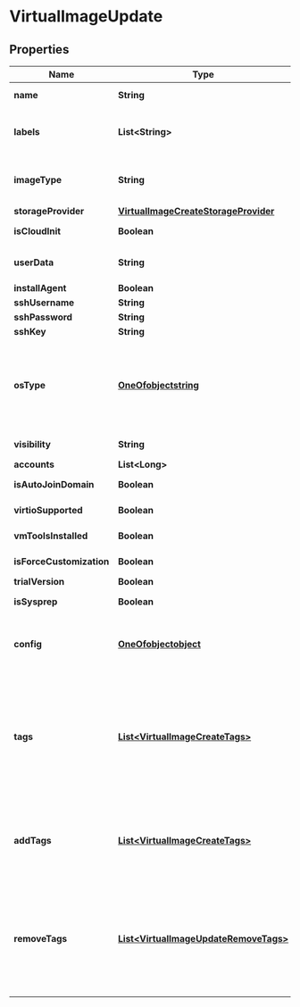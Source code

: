 

# VirtualImageUpdate

## Properties

Name | Type | Description | Notes
------------ | ------------- | ------------- | -------------
**name** | **String** | A name for the virtual image |  [optional]
**labels** | **List&lt;String&gt;** | Array of label strings, can be used for filtering. |  [optional]
**imageType** | **String** | Code of image type. eg. vmware, ami, etc. |  [optional]
**storageProvider** | [**VirtualImageCreateStorageProvider**](VirtualImageCreateStorageProvider.md) |  |  [optional]
**isCloudInit** | **Boolean** | Cloud Init Enabled? |  [optional]
**userData** | **String** | Cloud-Init User Data, a bash script |  [optional]
**installAgent** | **Boolean** | Install Agent? |  [optional]
**sshUsername** | **String** | SSH Username |  [optional]
**sshPassword** | **String** | SSH Password |  [optional]
**sshKey** | **String** | SSH Key |  [optional]
**osType** | [**OneOfobjectstring**](OneOfobjectstring.md) | A Map containing the id of the OS Type. This can also be passed as a string (code or name) instead. |  [optional]
**visibility** | **String** | private or public |  [optional]
**accounts** | **List&lt;Long&gt;** |  |  [optional]
**isAutoJoinDomain** | **Boolean** | Auto Join Domain? |  [optional]
**virtioSupported** | **Boolean** | VirtIO Drivers Loaded? |  [optional]
**vmToolsInstalled** | **Boolean** | VM Tools Installed? |  [optional]
**isForceCustomization** | **Boolean** | Force Guest Customization? |  [optional]
**trialVersion** | **Boolean** | Trial Version |  [optional]
**isSysprep** | **Boolean** | Sysprep Enabled? |  [optional]
**config** | [**OneOfobjectobject**](OneOfobjectobject.md) | Map of configuration properties, varies by image type. |  [optional]
**tags** | [**List&lt;VirtualImageCreateTags&gt;**](VirtualImageCreateTags.md) | Metadata tags, Array of objects having a name and value, this adds or updates the specified tags and removes any tags not specified. |  [optional]
**addTags** | [**List&lt;VirtualImageCreateTags&gt;**](VirtualImageCreateTags.md) | Add or update value of Metadata tags, Array of objects having a name and value. |  [optional]
**removeTags** | [**List&lt;VirtualImageUpdateRemoveTags&gt;**](VirtualImageUpdateRemoveTags.md) | Remove Metadata tags, Array of objects having a name and an optional value. If value is passed, it must match to be removed. |  [optional]



